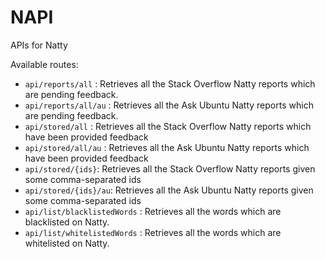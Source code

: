 # NAPI
APIs for Natty

Available routes:

- `api/reports/all` : Retrieves all the Stack Overflow Natty reports which are pending feedback. 
- `api/reports/all/au` : Retrieves all the Ask Ubuntu Natty reports which are pending feedback. 
- `api/stored/all` : Retrieves all the Stack Overflow Natty reports which have been provided feedback
- `api/stored/all/au` : Retrieves all the Ask Ubuntu Natty reports which have been provided feedback
- `api/stored/{ids}`: Retrieves all the Stack Overflow Natty reports given some comma-separated ids
- `api/stored/{ids}/au`: Retrieves all the Ask Ubuntu Natty reports given some comma-separated ids
- `api/list/blacklistedWords` : Retrieves all the words which are blacklisted on Natty. 
- `api/list/whitelistedWords` : Retrieves all the words which are whitelisted on Natty. 
